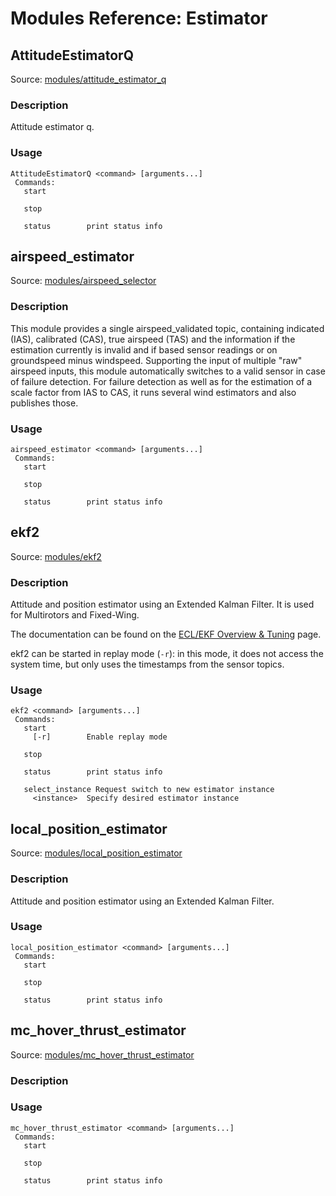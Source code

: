 # Modules Reference: Estimator

## AttitudeEstimatorQ
Source: [modules/attitude_estimator_q](https://github.com/PX4/PX4-Autopilot/tree/release/1.14/src/modules/attitude_estimator_q)


### Description
Attitude estimator q.


<a id="AttitudeEstimatorQ_usage"></a>
### Usage
```
AttitudeEstimatorQ <command> [arguments...]
 Commands:
   start

   stop

   status        print status info
```
## airspeed_estimator
Source: [modules/airspeed_selector](https://github.com/PX4/PX4-Autopilot/tree/release/1.14/src/modules/airspeed_selector)


### Description
This module provides a single airspeed_validated topic, containing indicated (IAS),
calibrated (CAS), true airspeed (TAS) and the information if the estimation currently
is invalid and if based sensor readings or on groundspeed minus windspeed.
Supporting the input of multiple "raw" airspeed inputs, this module automatically switches
to a valid sensor in case of failure detection. For failure detection as well as for
the estimation of a scale factor from IAS to CAS, it runs several wind estimators
and also publishes those.


<a id="airspeed_estimator_usage"></a>
### Usage
```
airspeed_estimator <command> [arguments...]
 Commands:
   start

   stop

   status        print status info
```
## ekf2
Source: [modules/ekf2](https://github.com/PX4/PX4-Autopilot/tree/release/1.14/src/modules/ekf2)


### Description
Attitude and position estimator using an Extended Kalman Filter. It is used for Multirotors and Fixed-Wing.

The documentation can be found on the [ECL/EKF Overview & Tuning](https://docs.px4.io/main/en/advanced_config/tuning_the_ecl_ekf.html) page.

ekf2 can be started in replay mode (`-r`): in this mode, it does not access the system time, but only uses the
timestamps from the sensor topics.


<a id="ekf2_usage"></a>
### Usage
```
ekf2 <command> [arguments...]
 Commands:
   start
     [-r]        Enable replay mode

   stop

   status        print status info

   select_instance Request switch to new estimator instance
     <instance>  Specify desired estimator instance
```
## local_position_estimator
Source: [modules/local_position_estimator](https://github.com/PX4/PX4-Autopilot/tree/release/1.14/src/modules/local_position_estimator)


### Description
Attitude and position estimator using an Extended Kalman Filter.


<a id="local_position_estimator_usage"></a>
### Usage
```
local_position_estimator <command> [arguments...]
 Commands:
   start

   stop

   status        print status info
```
## mc_hover_thrust_estimator
Source: [modules/mc_hover_thrust_estimator](https://github.com/PX4/PX4-Autopilot/tree/release/1.14/src/modules/mc_hover_thrust_estimator)


### Description


<a id="mc_hover_thrust_estimator_usage"></a>
### Usage
```
mc_hover_thrust_estimator <command> [arguments...]
 Commands:
   start

   stop

   status        print status info
```

